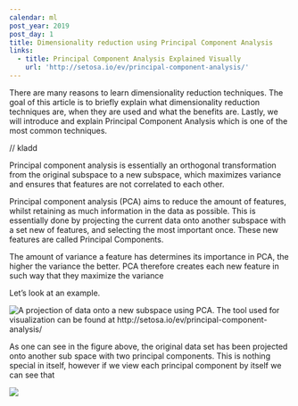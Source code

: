 ```yaml
---
calendar: ml
post_year: 2019
post_day: 1
title: Dimensionality reduction using Principal Component Analysis
links:
  - title: Principal Component Analysis Explained Visually
    url: 'http://setosa.io/ev/principal-component-analysis/'
---
```


There are many reasons to learn dimensionality reduction techniques. The goal of this article is to briefly explain what dimensionality reduction techniques are, when they are used and what the benefits are. Lastly, we will introduce and explain Principal Component Analysis which is one of the most common techniques.

// kladd

Principal component analysis is essentially an orthogonal transformation from the original subspace to a new subspace, which maximizes variance and ensures that features are not correlated to each other.

Principal component analysis (PCA) aims to reduce the amount of features, whilst retaining as much information in the data as possible. This is essentially done by projecting the current data onto another subspace with a set new of features, and selecting the most important once. These new features are called Principal Components.

The amount of variance a feature has determines its importance in PCA, the higher the variance the better. PCA therefore creates each new feature in such way that they maximize the variance 

Let’s look at an example.

![](/assets/screenshot-2019-11-12-at-18.03.52.png "A projection of data onto a new subspace using PCA. The tool used for visualization can be found at http://setosa.io/ev/principal-component-analysis/")

As one can see in the figure above, the original data set has been projected onto another sub space with two principal components. This is nothing special in itself, however if we view each principal component by itself we can see that 

![](/assets/screenshot-2019-11-12-at-19.11.12.png)

![]()
